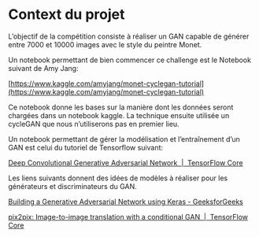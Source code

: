 # Context du projet

L’objectif de la compétition consiste à réaliser un GAN capable de générer entre 7000 et 10000 images avec le style du peintre Monet.

Un notebook permettant de bien commencer ce challenge est le Notebook suivant de Amy Jang:

[https://www.kaggle.com/amyjang/monet-cyclegan-tutorial](https://www.kaggle.com/amyjang/monet-cyclegan-tutorial)

Ce notebook donne les bases sur la manière dont les données seront chargées dans un notebook kaggle. La technique ensuite utilisée un cycleGAN que nous n’utiliserons pas en premier lieu.

Un notebook permettant de gérer la modélisation et l’entraînement d’un GAN est celui du tutoriel de Tensorflow suivant:

[Deep Convolutional Generative Adversarial Network  |  TensorFlow Core](https://www.tensorflow.org/tutorials/generative/dcgan?hl=en)

Les liens suivants donnent des idées de modèles à réaliser pour les générateurs et discriminateurs du GAN.

[Building a Generative Adversarial Network using Keras - GeeksforGeeks](https://www.geeksforgeeks.org/building-a-generative-adversarial-network-using-keras/)

[pix2pix: Image-to-image translation with a conditional GAN  |  TensorFlow Core](https://www.tensorflow.org/tutorials/generative/pix2pix?hl=en)